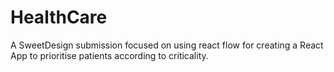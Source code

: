 # HealthCare
A SweetDesign submission focused on using react flow for creating a React App to prioritise patients according to criticality.
